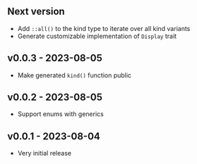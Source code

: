 ## Next version
* Add `::all()` to the kind type to iterate over all kind variants
* Generate customizable implementation of `Display` trait

## v0.0.3 - 2023-08-05
* Make generated `kind()` function public

## v0.0.2 - 2023-08-05
* Support enums with generics

## v0.0.1 - 2023-08-04
* Very initial release
